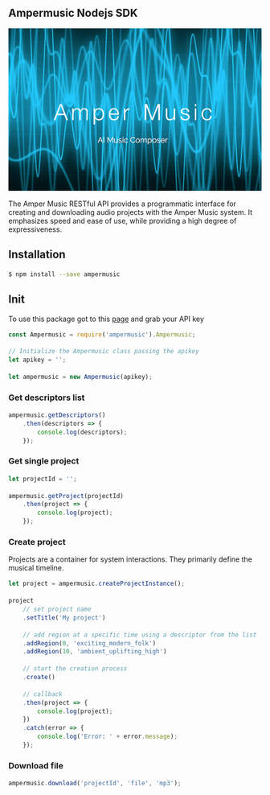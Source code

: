 ## Ampermusic Nodejs SDK

[![Ampermusic](https://github.com/3xl/ampermusic/blob/master/ampermusic.png?raw=true)](https://www.ampermusic.com/)

The Amper Music RESTful API provides a programmatic interface for creating and downloading audio projects with the Amper Music system. It emphasizes speed and ease of use, while providing a high degree of expressiveness.

## Installation

```sh
$ npm install --save ampermusic
```

## Init

To use this package got to this [page](https://www.ampermusic.com/profile/api-access) and grab your API key
```js
const Ampermusic = require('ampermusic').Ampermusic;

// Initialize the Ampermusic class passing the apikey
let apikey = '';

let ampermusic = new Ampermusic(apikey);
```

### Get descriptors list

```js
ampermusic.getDescriptors()
    .then(descriptors => {
        console.log(descriptors);
    });
```

### Get single project

```js
let projectId = '';

ampermusic.getProject(projectId)
    .then(project => {
        console.log(project);
    });
```

### Create project

Projects are a container for system interactions. They primarily define the musical timeline.

```js
let project = ampermusic.createProjectInstance();

project
    // set project name
    .setTitle('My project')
    
    // add region at a specific time using a descriptor from the list
    .addRegion(0, 'exciting_modern_folk')
    .addRegion(10, 'ambient_uplifting_high')
    
    // start the creation process
    .create()
    
    // callback
    .then(project => {
        console.log(project);
    })
    .catch(error => {
        console.log('Error: ' + error.message);
    });
```

### Download file

```js
ampermusic.download('projectId', 'file', 'mp3');
```
